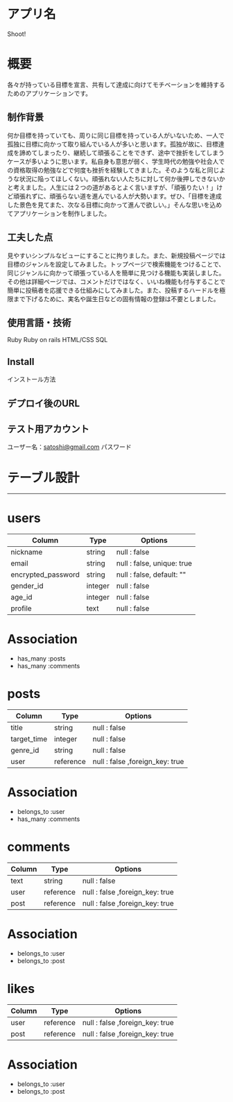 # アプリ名
Shoot!

# 概要
各々が持っている目標を宣言、共有して達成に向けてモチベーションを維持するためのアプリケーションです。

## 制作背景
何か目標を持っていても、周りに同じ目標を持っている人がいないため、一人で孤独に目標に向かって取り組んでいる人が多いと思います。孤独が故に、目標達成を諦めてしまったり、継続して頑張ることをできず、途中で挫折をしてしまうケースが多いように思います。私自身も意思が弱く、学生時代の勉強や社会人での資格取得の勉強などで何度も挫折を経験してきました。そのような私と同じような状況に陥ってほしくない。頑張れない人たちに対して何か後押しできないかと考えました。人生には２つの道があるとよく言いますが、「頑張りたい！」けど頑張れずに、頑張らない道を進んでいる人が大勢います。ぜひ、「目標を達成した景色を見てまた、次なる目標に向かって進んで欲しい。」そんな思いを込めてアプリケーションを制作しました。

## 工夫した点
見やすいシンプルなビューにすることに拘りました。また、新規投稿ページでは目標のジャンルを設定してみました。トップページで検索機能をつけることで、同じジャンルに向かって頑張っている人を簡単に見つける機能も実装しました。その他は詳細ページでは、コメントだけではなく、いいね機能も付与することで簡単に投稿者を応援できる仕組みにしてみました。また、投稿するハードルを極限まで下げるために、実名や誕生日などの固有情報の登録は不要としました。

## 使用言語・技術
Ruby
Ruby on rails
HTML/CSS
SQL

## Install
インストール方法

## デプロイ後のURL

## テスト用アカウント
ユーザー名：satoshi@gmail.com
パスワード

# テーブル設計
-----
# users

| Column             | Type      | Options                         |
| ------------------ | --------- | ------------------------------- |
| nickname           | string    | null : false                    |
| email              | string    | null : false, unique: true      |
| encrypted_password | string    | null : false, default: ""       |
| gender_id          | integer   | null : false                    |
| age_id             | integer   | null : false                    |
| profile            | text      | null : false                    |

# Association
- has_many :posts
- has_many :comments

# posts
| Column             | Type      | Options                         |
| ------------------ | --------- | ------------------------------- |
| title              | string    | null : false                    |
| target_time        | integer   | null : false                    |
| genre_id           | string    | null : false                    |
| user               | reference | null : false ,foreign_key: true |

# Association
- belongs_to :user
- has_many :comments

# comments
| Column             | Type      | Options                         |
| ------------------ | --------- | ------------------------------- |
| text               | string    | null : false                    |
| user               | reference | null : false ,foreign_key: true |
| post               | reference | null : false ,foreign_key: true |

# Association
- belongs_to :user
- belongs_to :post

# likes
| Column             | Type      | Options                         |
| ------------------ | --------- | ------------------------------- |
| user               | reference | null : false ,foreign_key: true |
| post               | reference | null : false ,foreign_key: true |

# Association
- belongs_to :user
- belongs_to :post